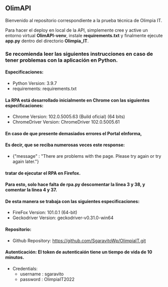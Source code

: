 ## OlimAPI

Bienvenido al repositorio correspondiente a la prueba técnica de Olimpia IT. 

Para hacer el deploy en local de la API, simplemente cree y active un entorno virtual **OlimAPI-venv**, instale **requirements.txt** y finalmente ejecute **app.py** dentro del directorio **Olimpia_IT**.

### Se recomienda leer las siguientes instrucciones en caso de tener problemas con la aplicación en Python. 

#### Especificaciones:

 - Python Version: 3.9.7
 - requirements: requirements.txt
 
 #### La RPA está desarrollado inicialmente en Chrome con las siguientes especificaciones:
 
 - Chrome Version: 102.0.5005.63 (Build oficial) (64 bits)
 - ChromeDriver Version: ChromeDriver 102.0.5005.61
 
  #### En caso de que presente demasiados errores el Portal eInforma,
  
  #### Es decir, que se reciba numerosas veces este response:
  
  - {"message" : "There are problems with the page. Please try again or try again later."}
  
  #### tratar de ejecutar el RPA en Firefox. 
  
  
  #### Para esto, solo hace falta de rpa.py descomentar la línea 3 y 38, y comentar la línea 4 y 37.  
  #### De esta manera se trabaja con las siguientes especificaciones:
 
 - FireFox Version: 101.0.1 (64-bit)
 - Geckodriver Version: geckodriver-v0.31.0-win64
 
#### Repositorio:
 - Github Repository: https://github.com/SgaravitoWp/OlimpiaIT.git
 
#### Autenticación: El token de autenticaión tiene un tiempo de vida de 10 minutos. 
 - Credentials:
	 - username : sgaravito
	 - password : OlimpiaIT2022

